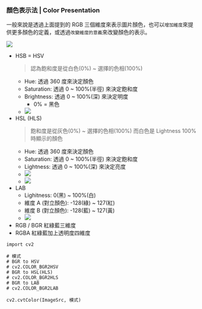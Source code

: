 ### 顏色表示法 | Color Presentation

一般來說是透過上面提到的 RGB 三個維度來表示圖片顏色，也可以`增加維度`來提供更多顏色的定義，或透過`改變維度的意義`來改變顏色的表示。

![](https://i.imgur.com/oGLF63Q.png)

- HSB = HSV 
    > 認為飽和度是從白色(0%) ~ 選擇的色相(100%)
    - Hue: 透過 360 度來決定顏色
    - Saturation: 透過 0 ~ 100%(半徑) 來決定飽和度
    - Brightness: 透過 0 ~ 100%(深) 來決定明度
        - 0% = 黑色
    - ![](https://i.imgur.com/CESCgDH.png)
- HSL (HLS)
    > 飽和度是從灰色(0%) ~ 選擇的色相(100%)
    > 而白色是 Lightness 100% 時顯示的顏色
    - Hue: 透過 360 度來決定顏色
    - Saturation: 透過 0 ~ 100%(半徑) 來決定飽和度
    - Lightness: 透過 0 ~ 100%(深) 來決定亮度
    - ![](https://i.imgur.com/eJskjkW.png)
    - ![](https://i.imgur.com/47basG9.png)
- LAB
    - Lighitness: 0(黑) ~ 100%(白)
    - 維度 A (對立顏色): -128(綠) ~ 127(紅)
    - 維度 B (對立顏色): -128(藍) ~ 127(黃)
    - ![](https://i.imgur.com/od2XtCY.png)
- RGB / BGR 紅綠藍三維度
- RGBA 紅綠藍加上透明度四維度

```python=
import cv2

# 模式
# BGR to HSV
# cv2.COLOR_BGR2HSV
# BGR to HSL(HLS)
# cv2.COLOR_BGR2HLS
# BGR to LAB
# cv2.COLOR_BGR2LAB

cv2.cvtColor(ImageSrc, 模式)
```